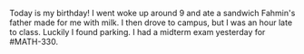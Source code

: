 Today is my birthday!
I went woke up around 9 and ate a sandwich Fahmin's father made for me with milk. I then drove to campus, but I was an hour late to class. Luckily I found parking. I had a midterm exam yesterday for #MATH-330.